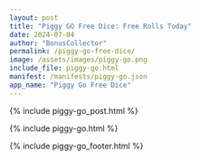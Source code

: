 ```yaml
---
layout: post
title: "Piggy GO Free Dice: Free Rolls Today"
date: 2024-07-04
author: "BonusCollector"
permalink: /piggy-go-free-dice/
image: /assets/images/piggy-go.png
include_file: piggy-go.html
manifest: /manifests/piggy-go.json
app_name: "Piggy Go Free Dice"
---
```


{% include piggy-go_post.html %}

{% include piggy-go.html %}

{% include piggy-go_footer.html %}